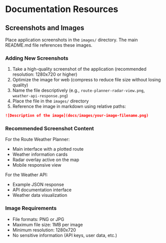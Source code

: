 # Documentation Resources

## Screenshots and Images

Place application screenshots in the `images/` directory. The main README.md file references these images.

### Adding New Screenshots

1. Take a high-quality screenshot of the application (recommended resolution: 1280x720 or higher)
2. Optimize the image for web (compress to reduce file size without losing quality)
3. Name the file descriptively (e.g., `route-planner-radar-view.png`, `weather-api-response.png`)
4. Place the file in the `images/` directory
5. Reference the image in markdown using relative paths:

```markdown
![Description of the image](docs/images/your-image-filename.png)
```

### Recommended Screenshot Content

For the Route Weather Planner:
- Main interface with a plotted route
- Weather information cards
- Radar overlay active on the map
- Mobile responsive view

For the Weather API:
- Example JSON response
- API documentation interface
- Weather data visualization

### Image Requirements

- File formats: PNG or JPG
- Maximum file size: 1MB per image
- Minimum resolution: 1280x720
- No sensitive information (API keys, user data, etc.) 